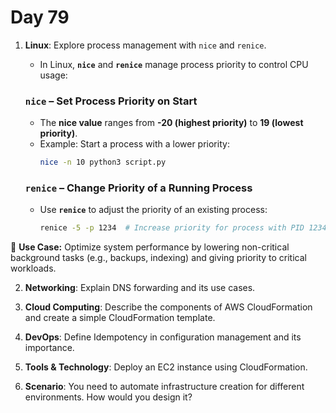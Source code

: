 # Day 79



1. **Linux**: Explore process management with `nice` and `renice`.
   - In Linux, **`nice`** and **`renice`** manage process priority to control CPU usage:  

   ### **`nice` – Set Process Priority on Start**
    - The **nice value** ranges from **-20 (highest priority)** to **19 (lowest priority)**.
    - Example: Start a process with a lower priority:  
      ```bash
      nice -n 10 python3 script.py
      ```

   ### **`renice` – Change Priority of a Running Process**
    - Use **`renice`** to adjust the priority of an existing process:  
      ```bash
      renice -5 -p 1234  # Increase priority for process with PID 1234
      ```

  🔹 **Use Case:** Optimize system performance by lowering non-critical background tasks (e.g., backups, indexing) and giving priority to critical workloads.  


2. **Networking**: Explain DNS forwarding and its use cases.

3. **Cloud Computing**: Describe the components of AWS CloudFormation and create a simple CloudFormation template.

4. **DevOps**: Define Idempotency in configuration management and its importance.

5. **Tools & Technology**: Deploy an EC2 instance using CloudFormation.

6. **Scenario**: You need to automate infrastructure creation for different environments. How would you design it?


